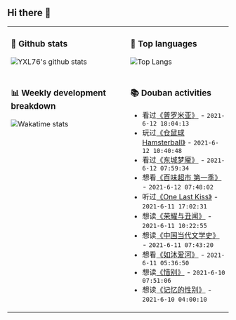 ## Hi there 👋

<table>
<tr>
<td valign="top" width="54%">

### 🔭 Github stats

![YXL76's github stats](https://github-readme-stats.yxl76.vercel.app/api?username=YXL76&count_private=true&show_icons=true&include_all_commits=true&theme=prussian&line_height=28&disable_animations=true)

</td>

<td valign="top" width="46%">

### 🌱 Top languages

![Top Langs](https://github-readme-stats.yxl76.vercel.app/api/top-langs/?username=YXL76&layout=compact&theme=prussian&langs_count=8&hide=HTML,CSS,SCSS)

</td>
</tr>
<tr>
<td valign="top" width="54%">

### 📊 Weekly development breakdown

![Wakatime stats](https://github-readme-stats.yxl76.vercel.app/api/wakatime?username=YXL76&layout=compact&theme=prussian)


</td>
<td valign="top" width="46%">

### 📚 Douban activities

- 看过[《普罗米亚》](http://movie.douban.com/subject/27080656/) - `2021-6-12 18:04:13`
- 玩过[《仓鼠球 Hamsterball》](http://www.douban.com/game/11524884/) - `2021-6-12 10:40:48`
- 看过[《东城梦魇》](http://movie.douban.com/subject/30441731/) - `2021-6-12 07:59:34`
- 想看[《百味超市 第一季》](http://movie.douban.com/subject/26337362/) - `2021-6-12 07:48:02`
- 听过[《One Last Kiss》](https://music.douban.com/subject/35282427/) - `2021-6-11 17:02:31`
- 想读[《荣耀与丑闻》](https://book.douban.com/subject/25870783/) - `2021-6-11 10:22:55`
- 想读[《中国当代文学史》](https://book.douban.com/subject/2188233/) - `2021-6-11 07:43:20`
- 想看[《如沐爱河》](http://movie.douban.com/subject/5995338/) - `2021-6-11 05:36:50`
- 想读[《惜别》](https://book.douban.com/subject/35179567/) - `2021-6-10 07:51:06`
- 想读[《记忆的性别》](https://book.douban.com/subject/27030380/) - `2021-6-10 04:00:10`

</td>
</tr>
</table>

<!--
**YXL76/YXL76** is a ✨ _special_ ✨ repository because its `README.md` (this file) appears on your GitHub profile.

Here are some ideas to get you started:

- 🔭 I’m currently working on ...
- 🌱 I’m currently learning ...
- 👯 I’m looking to collaborate on ...
- 🤔 I’m looking for help with ...
- 💬 Ask me about ...
- 📫 How to reach me: ...
- 😄 Pronouns: ...
- ⚡ Fun fact: ...
-->
